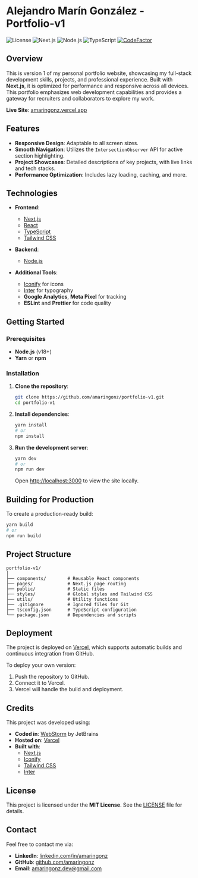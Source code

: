 # Alejandro Marín González - Portfolio-v1

![License](https://img.shields.io/badge/license-MIT-blue.svg)
![Next.js](https://img.shields.io/badge/Next.js-v14.2-blue.svg)
![Node.js](https://img.shields.io/badge/Node.js-v18.0-green.svg)
![TypeScript](https://img.shields.io/badge/TypeScript-v5-blue.svg)
[![CodeFactor](https://www.codefactor.io/repository/github/amaringonz/portfolio-v1/badge)](https://www.codefactor.io/repository/github/amaringonz/portfolio-v1)

## Overview

This is version 1 of my personal portfolio website, showcasing my full-stack development skills, projects, and professional experience. Built with **Next.js**, it is optimized for performance and responsive across all devices. This portfolio emphasizes web development capabilities and provides a gateway for recruiters and collaborators to explore my work.

**Live Site**: [amaringonz.vercel.app](https://amaringonz.vercel.app)

## Features

- **Responsive Design**: Adaptable to all screen sizes.
- **Smooth Navigation**: Utilizes the `IntersectionObserver` API for active section highlighting.
- **Project Showcases**: Detailed descriptions of key projects, with live links and tech stacks.
- **Performance Optimization**: Includes lazy loading, caching, and more.

## Technologies

- **Frontend**: 
  - [Next.js](https://nextjs.org/)
  - [React](https://reactjs.org/)
  - [TypeScript](https://www.typescriptlang.org/)
  - [Tailwind CSS](https://tailwindcss.com/)

- **Backend**:
  - [Node.js](https://nodejs.org/)

- **Additional Tools**:
  - [Iconify](https://iconify.design/) for icons
  - [Inter](https://rsms.me/inter/) for typography
  - **Google Analytics**, **Meta Pixel** for tracking
  - **ESLint** and **Prettier** for code quality

## Getting Started

### Prerequisites
- **Node.js** (v18+)
- **Yarn** or **npm**

### Installation

1. **Clone the repository**:
    ```bash
    git clone https://github.com/amaringonz/portfolio-v1.git
    cd portfolio-v1
    ```

2. **Install dependencies**:
    ```bash
    yarn install
    # or
    npm install
    ```

3. **Run the development server**:
    ```bash
    yarn dev
    # or
    npm run dev
    ```

    Open [http://localhost:3000](http://localhost:3000) to view the site locally.

## Building for Production

To create a production-ready build:

```bash
yarn build
# or
npm run build
```

## Project Structure

```plaintext
portfolio-v1/
│
├── components/        # Reusable React components
├── pages/             # Next.js page routing
├── public/            # Static files
├── styles/            # Global styles and Tailwind CSS
├── utils/             # Utility functions
├── .gitignore         # Ignored files for Git
├── tsconfig.json      # TypeScript configuration
└── package.json       # Dependencies and scripts
```


## Deployment

The project is deployed on [Vercel](https://vercel.com/), which supports automatic builds and continuous integration from GitHub.

To deploy your own version:

1. Push the repository to GitHub.
2. Connect it to Vercel.
3. Vercel will handle the build and deployment.

## Credits

This project was developed using:

- **Coded in**: [WebStorm](https://www.jetbrains.com/webstorm/) by JetBrains
- **Hosted on**: [Vercel](https://vercel.com)
- **Built with**:
  - [Next.js](https://nextjs.org/)
  - [Iconify](https://iconify.design/)
  - [Tailwind CSS](https://tailwindcss.com/)
  - [Inter](https://rsms.me/inter/)

## License

This project is licensed under the **MIT License**. See the [LICENSE](./LICENSE) file for details.

## Contact

Feel free to contact me via:

- **LinkedIn**: [linkedin.com/in/amaringonz](https://linkedin.com/in/amaringonz)
- **GitHub**: [github.com/amaringonz](https://github.com/amaringonz)
- **Email**: [amaringonz.dev@gmail.com](amaringonz.dev@gmail.com)

